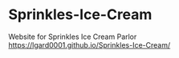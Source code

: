 # Sprinkles-Ice-Cream
Website for Sprinkles Ice Cream Parlor
https://lgard0001.github.io/Sprinkles-Ice-Cream/
